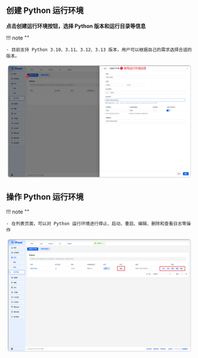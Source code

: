 ## 创建 Python 运行环境

**点击创建运行环境按钮，选择 Python 版本和运行目录等信息**

!!! note ""

    - 目前支持 Python 3.10、3.11、3.12、3.13 版本，用户可以根据自己的需求选择合适的版本。

![runtime_python_create.png](../../img/websites/runtime_python_create.png)

## 操作 Python 运行环境

!!! note ""

    - 在列表页面，可以对 Python 运行环境进行停止、启动、重启、编辑、删除和查看日志等操作

![runtime_python_list.png](../../img/websites/runtime_python_list.png)
